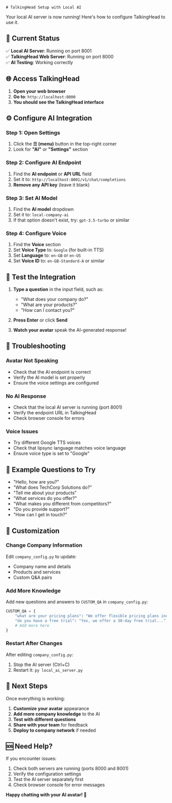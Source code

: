     
    
    
    # TalkingHead Setup with Local AI

Your local AI server is now running! Here's how to configure TalkingHead to use it.

## 🚀 Current Status

✅ **Local AI Server**: Running on port 8001  
✅ **TalkingHead Web Server**: Running on port 8000  
✅ **AI Testing**: Working correctly  

## 🌐 Access TalkingHead

1. **Open your web browser**
2. **Go to**: `http://localhost:8000`
3. **You should see the TalkingHead interface**

## ⚙️ Configure AI Integration

### Step 1: Open Settings
1. Click the **☰ (menu)** button in the top-right corner
2. Look for **"AI"** or **"Settings"** section

### Step 2: Configure AI Endpoint
1. Find the **AI endpoint** or **API URL** field
2. Set it to: `http://localhost:8001/v1/chat/completions`
3. **Remove any API key** (leave it blank)

### Step 3: Set AI Model
1. Find the **AI model** dropdown
2. Set it to: `local-company-ai`
3. If that option doesn't exist, try: `gpt-3.5-turbo` or similar

### Step 4: Configure Voice
1. Find the **Voice** section
2. Set **Voice Type** to: `Google` (for built-in TTS)
3. Set **Language** to: `en-GB` or `en-US`
4. Set **Voice ID** to: `en-GB-Standard-A` or similar

## 🧪 Test the Integration

1. **Type a question** in the input field, such as:
   - "What does your company do?"
   - "What are your products?"
   - "How can I contact you?"

2. **Press Enter** or click **Send**

3. **Watch your avatar** speak the AI-generated response!

## 🔧 Troubleshooting

### Avatar Not Speaking
- Check that the AI endpoint is correct
- Verify the AI model is set properly
- Ensure the voice settings are configured

### No AI Response
- Check that the local AI server is running (port 8001)
- Verify the endpoint URL in TalkingHead
- Check browser console for errors

### Voice Issues
- Try different Google TTS voices
- Check that lipsync language matches voice language
- Ensure voice type is set to "Google"

## 📝 Example Questions to Try

- "Hello, how are you?"
- "What does TechCorp Solutions do?"
- "Tell me about your products"
- "What services do you offer?"
- "What makes you different from competitors?"
- "Do you provide support?"
- "How can I get in touch?"

## 🌟 Customization

### Change Company Information
Edit `company_config.py` to update:
- Company name and details
- Products and services
- Custom Q&A pairs

### Add More Knowledge
Add new questions and answers to `CUSTOM_QA` in `company_config.py`:

```python
CUSTOM_QA = {
    "what are your pricing plans": "We offer flexible pricing plans including...",
    "do you have a free trial": "Yes, we offer a 30-day free trial...",
    # Add more here
}
```

### Restart After Changes
After editing `company_config.py`:
1. Stop the AI server (Ctrl+C)
2. Restart it: `py local_ai_server.py`

## 🎯 Next Steps

Once everything is working:
1. **Customize your avatar** appearance
2. **Add more company knowledge** to the AI
3. **Test with different questions**
4. **Share with your team** for feedback
5. **Deploy to company network** if needed

## 🆘 Need Help?

If you encounter issues:
1. Check both servers are running (ports 8000 and 8001)
2. Verify the configuration settings
3. Test the AI server separately first
4. Check browser console for error messages

**Happy chatting with your AI avatar! 🎉**

